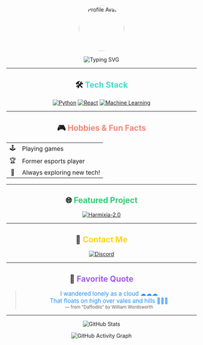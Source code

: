 <div align="center">

<img src="https://github.com/Anik7164.png" width="120" height="120" style="border-radius:50%;" alt="Profile Avatar">

![Typing SVG](https://readme-typing-svg.demolab.com?font=Fira+Code&weight=700&size=32&pause=1000&color=6C63FF&center=true&vCenter=true&width=435&lines=✨+Hey+there!+It's+_Anik+here+✨)

---

## 🛠️ <span style="color:#43D8C9;">Tech Stack</span>

[![Python](https://img.shields.io/badge/Python-FFD43B?style=for-the-badge&logo=python&logoColor=blue)](https://www.python.org/)
[![React](https://img.shields.io/badge/React-61DAFB?style=for-the-badge&logo=react&logoColor=black)](https://react.dev/)
[![Machine Learning](https://img.shields.io/badge/Machine%20Learning-FF6F61?style=for-the-badge&logo=scikit-learn&logoColor=white)](https://scikit-learn.org/)

---

## 🎮 <span style="color:#F88379;">Hobbies & Fun Facts</span>

<table>
  <tr>
    <td align="center">🕹️</td>
    <td>Playing games</td>
  </tr>
  <tr>
    <td align="center">🏆</td>
    <td>Former esports player</td>
  </tr>
  <tr>
    <td align="center">🚀</td>
    <td>Always exploring new tech!</td>
  </tr>
</table>

---

## 🌐 <span style="color:#2ECC71;">Featured Project</span>

[![Harmixia-2.0](https://img.shields.io/badge/Harmixia--2.0-181717?style=for-the-badge&logo=github&logoColor=white)](https://github.com/Anik7164/Harmixia-2.0)

---

## 💬 <span style="color:#FFD700;">Contact Me</span>

[![Discord](https://img.shields.io/badge/Discord-_sn1pex-7289DA?style=for-the-badge&logo=discord&logoColor=white)](https://discord.com/users/_sn1pex)

---

## 🌸 <span style="color:#A259EA;">Favorite Quote</span>

> <span style="color:#1E90FF; font-size:1.1em;">I wandered lonely as a cloud ☁☁☁<br>
> That floats on high over vales and hills 🗻🗻🗻</span>  
> <sub>— from "Daffodils" by William Wordsworth</sub>

---

![GitHub Stats](https://github-readme-stats.vercel.app/api?username=Anik7164&show_icons=true&bg_color=0,43D8C9,FFD43B,FF6F61,A259EA&title_color=fff&text_color=fff&icon_color=FFD700&border_radius=10)

![GitHub Activity Graph](https://github-readme-activity-graph.vercel.app/graph?username=Anik7164&bg_color=FF6F61,FFD43B,6C63FF,43D8C9,A259EA&color=fff&line=FFD700&point=43D8C9&area=true&hide_border=true)

</div>
